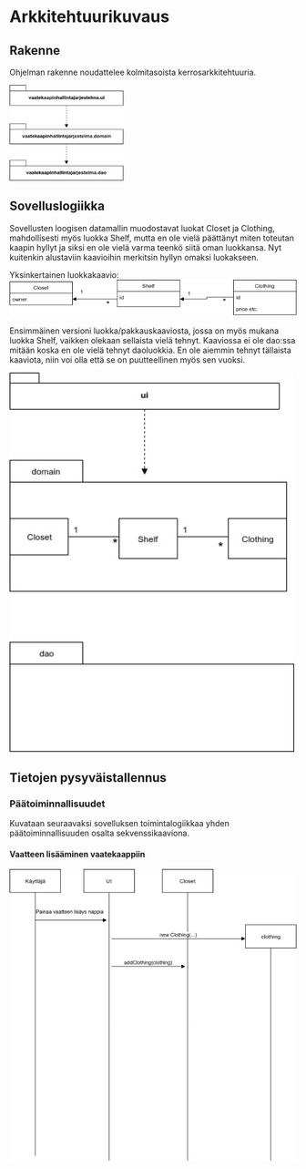 # Arkkitehtuurikuvaus

## Rakenne

Ohjelman rakenne noudattelee kolmitasoista kerrosarkkitehtuuria.

<img src="https://github.com/NiinaM/otm-harjoitustyo/blob/master/dokumentointi/kuvat/rakenne.jpg" width="200">

## Sovelluslogiikka

Sovellusten loogisen datamallin muodostavat luokat Closet ja Clothing, mahdollisesti myös luokka Shelf, mutta en ole vielä päättänyt miten toteutan kaapin hyllyt ja siksi en ole vielä varma teenkö siitä oman luokkansa. Nyt kuitenkin alustaviin kaavioihin merkitsin hyllyn omaksi luokakseen.

Yksinkertainen luokkakaavio:
<img src="https://github.com/NiinaM/otm-harjoitustyo/blob/master/dokumentointi/kuvat/Luokkakaavion%20aloitus%20versio.jpg" width="700">

Ensimmäinen versioni luokka/pakkauskaaviosta, jossa on myös mukana luokka Shelf, vaikken olekaan sellaista vielä tehnyt. Kaaviossa ei ole dao:ssa mitään koska en ole vielä tehnyt daoluokkia. En ole aiemmin tehnyt tällaista kaaviota, niin voi olla että se on puutteellinen myös sen vuoksi.

<img src="https://github.com/NiinaM/otm-harjoitustyo/blob/master/dokumentointi/kuvat/Pakkausluokkakaavio%20ekaversio.jpg" width="500">

## Tietojen pysyväistallennus

### Päätoiminnallisuudet

Kuvataan seuraavaksi sovelluksen toimintalogiikkaa yhden päätoiminnallisuuden osalta sekvenssikaaviona.

#### Vaatteen lisääminen vaatekaappiin
<img src="https://github.com/NiinaM/otm-harjoitustyo/blob/master/dokumentointi/kuvat/Sekvenssikaavio%20vaate%20vaatekaappiin.jpg" width="700">





